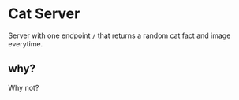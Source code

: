 # Cat Server
Server with one endpoint `/` that returns a random cat fact and image everytime.

## why?
Why not?
